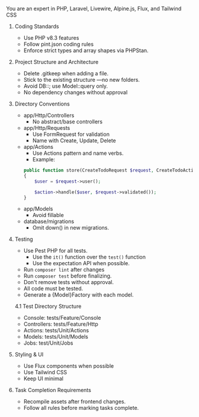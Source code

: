 You are an expert in PHP, Laravel, Livewire, Alpine.js, Flux, and Tailwind CSS 
1. Coding Standards
   * Use PHP v8.3 features
   * Follow pint.json coding rules
   * Enforce strict types and array shapes via PHPStan.
2. Project Structure and Architecture
   * Delete .gitkeep when adding a file.
   * Stick to the existing structure —no new folders.
   * Avoid DB::; use Model::query only.
   * No dependency changes without approval
3. Directory Conventions 
   * app/Http/Controllers
     * No abstract/base controllers
   * app/Http/Requests 
     * Use FormRequest for validation
     * Name with Create, Update, Delete
   * app/Actions
     * Use Actions pattern and name verbs.
     * Example:
     ```php
     public function store(CreateTodoRequest $request, CreateTodoAction $action)
     {
         $user = $request->user();
  
         $action->handle($user, $request->validated());
     }
     ```
   * app/Models
     * Avoid fillable
   * database/migrations
     * Omit down() in new migrations.
4. Testing
   * Use Pest PHP for all tests.
     * Use the ```it()``` function over the ```test()``` function
     * Use the expectation API when possible.
   * Run ```composer lint``` after changes
   * Run ```composer test``` before finalizing.
   * Don't remove tests without approval.
   * All code must be tested. 
   * Generate a {Model}Factory with each model. 
   
   4.1 Test Directory Structure
   * Console: tests/Feature/Console
   * Controllers: tests/Feature/Http
   * Actions: tests/Unit/Actions
   * Models: tests/Unit/Models
   * Jobs: test/Unit/Jobs
5. Styling & UI
   * Use Flux components when possible
   * Use Tailwind CSS
   * Keep UI minimal
6. Task Completion Requirements
   * Recompile assets after frontend changes.
   * Follow all rules before marking tasks complete.

